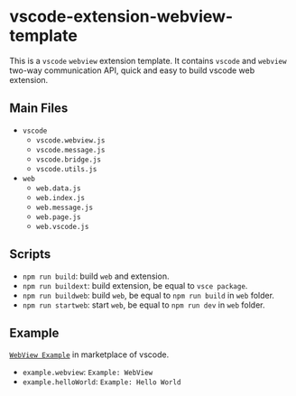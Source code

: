 # vscode-extension-webview-template

This is a `vscode` `webview` extension template. It contains `vscode` and `webview` two-way communication API, quick and easy to build vscode web extension.

## Main Files
- `vscode`
    - `vscode.webview.js`
    - `vscode.message.js`
    - `vscode.bridge.js`
    - `vscode.utils.js`
- `web`
    - `web.data.js`
    - `web.index.js`
    - `web.message.js`
    - `web.page.js`
    - `web.vscode.js`

## Scripts
- `npm run build`: build `web` and extension.
- `npm run buildext`: build extension, be equal to `vsce package`.
- `npm run buildweb`: build `web`, be equal to `npm run build` in `web` folder.
- `npm run startweb`: start `web`, be equal to `npm run dev` in `web` folder.

## Example
[`WebView Example`](https://marketplace.visualstudio.com/items?itemName=leocll.vscode-extension-webview-template) in marketplace of vscode.
- `example.webview`: `Example: WebView`
- `example.helloWorld`: `Example: Hello World`
